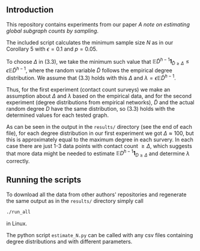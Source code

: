 ## Introduction

This repository contains experiments from our paper *A note on estimating global subgraph counts by sampling*.

The included script calculates the minimum sample size $N$ as in our Corollary 5 with $\epsilon=0.1$ and $p=0.05$.

To choose $\Delta$ in (3.3), we take the minimum such value that $\mathbb{E} \tilde{D}^{h-1} \mathbf{1}_{\tilde{D} \ge \Delta} \le \epsilon \mathbb{E} \tilde{D}^{h-1}$, where the random variable $\tilde{D}$ follows the empirical degree distribution. We assume that (3.3) holds with this $\Delta$ and $\lambda = \epsilon \mathbb{E} \tilde{D}^{h-1}$.

Thus, for the first experiment (contact count surveys) we make an assumption about $\Delta$ and $\lambda$ based on the empirical data, and for the second experiment (degree distributions from empirical networks), $\tilde{D}$ and the actual random degree $D$ have the same distribution, so (3.3) holds with the determined values for each tested graph.

As can be seen in the output in the `results/` directory (see the end of each file), for each degree distribution in our first experiment we got $\Delta \approx 100$, but this is approximately equal to the maximum degree in each survery. In each case there are just 1-3 data points with contact count $\ge \Delta$, which suggests that more data might be needed to estimate $\mathbb{E} D^{h-1} \mathbf{1}_{D \ge \Delta}$ and determine $\lambda$ correctly.

## Running the scripts

To download all the data from other authors' repositories and regenerate the same output as in the `results/` directory  simply call

```bash
./run_all
```
in Linux.

The python script `estimate_N.py` can be called with any csv files
containing degree distributions and with different parameters.
